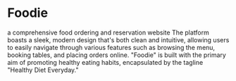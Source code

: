 # Foodie
a comprehensive food ordering and reservation website
The platform boasts a sleek, modern design that's both clean and intuitive, allowing users to easily navigate through various features such as browsing the menu, booking tables, and placing orders online. "Foodie" is built with the primary aim of promoting healthy eating habits, encapsulated by the tagline "Healthy Diet Everyday."
